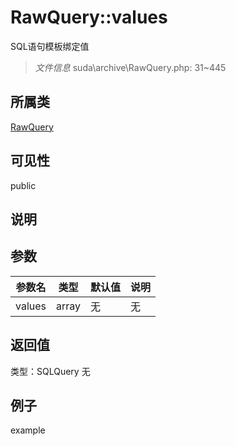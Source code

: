 # RawQuery::values
SQL语句模板绑定值
> *文件信息* suda\archive\RawQuery.php: 31~445
## 所属类 

[RawQuery](../RawQuery.md)

## 可见性

  public  
## 说明



## 参数

| 参数名 | 类型 | 默认值 | 说明 |
|--------|-----|-------|-------|
| values |  array | 无 | 无 |

## 返回值
类型：SQLQuery
无

## 例子

example